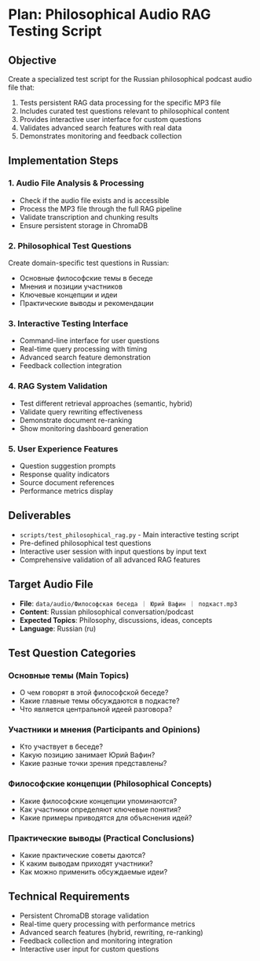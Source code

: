 # Plan: Philosophical Audio RAG Testing Script

## Objective
Create a specialized test script for the Russian philosophical podcast audio file that:
1. Tests persistent RAG data processing for the specific MP3 file
2. Includes curated test questions relevant to philosophical content
3. Provides interactive user interface for custom questions
4. Validates advanced search features with real data
5. Demonstrates monitoring and feedback collection

## Implementation Steps

### 1. Audio File Analysis & Processing
- Check if the audio file exists and is accessible
- Process the MP3 file through the full RAG pipeline
- Validate transcription and chunking results
- Ensure persistent storage in ChromaDB

### 2. Philosophical Test Questions
Create domain-specific test questions in Russian:
- Основные философские темы в беседе
- Мнения и позиции участников
- Ключевые концепции и идеи
- Практические выводы и рекомендации

### 3. Interactive Testing Interface
- Command-line interface for user questions
- Real-time query processing with timing
- Advanced search feature demonstration
- Feedback collection integration

### 4. RAG System Validation
- Test different retrieval approaches (semantic, hybrid)
- Validate query rewriting effectiveness
- Demonstrate document re-ranking
- Show monitoring dashboard generation

### 5. User Experience Features
- Question suggestion prompts
- Response quality indicators
- Source document references
- Performance metrics display

## Deliverables
- `scripts/test_philosophical_rag.py` - Main interactive testing script
- Pre-defined philosophical test questions
- Interactive user session with input questions by input text
- Comprehensive validation of all advanced RAG features

## Target Audio File
- **File**: `data/audio/Философская беседа ｜ Юрий Вафин ｜ подкаст.mp3`
- **Content**: Russian philosophical conversation/podcast
- **Expected Topics**: Philosophy, discussions, ideas, concepts
- **Language**: Russian (ru)

## Test Question Categories

### Основные темы (Main Topics)
- О чем говорят в этой философской беседе?
- Какие главные темы обсуждаются в подкасте?
- Что является центральной идеей разговора?

### Участники и мнения (Participants and Opinions)
- Кто участвует в беседе?
- Какую позицию занимает Юрий Вафин?
- Какие разные точки зрения представлены?

### Философские концепции (Philosophical Concepts)
- Какие философские концепции упоминаются?
- Как участники определяют ключевые понятия?
- Какие примеры приводятся для объяснения идей?

### Практические выводы (Practical Conclusions)
- Какие практические советы даются?
- К каким выводам приходят участники?
- Как можно применить обсуждаемые идеи?

## Technical Requirements
- Persistent ChromaDB storage validation
- Real-time query processing with performance metrics
- Advanced search features (hybrid, rewriting, re-ranking)
- Feedback collection and monitoring integration
- Interactive user input for custom questions